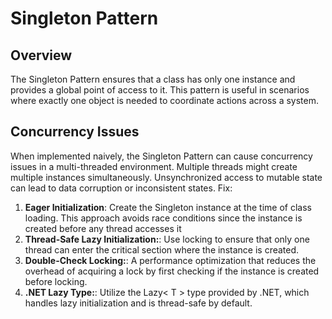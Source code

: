 ﻿# Singleton Pattern

## Overview

The Singleton Pattern ensures that a class has only one instance and provides a global point of access to it. 
This pattern is useful in scenarios where exactly one object is needed to coordinate actions across a system.

## Concurrency Issues

When implemented naively, the Singleton Pattern can cause concurrency issues in a multi-threaded environment.
Multiple threads might create multiple instances simultaneously. 
Unsynchronized access to mutable state can lead to data corruption or inconsistent states.
Fix:

1. **Eager Initialization**: Create the Singleton instance at the time of class loading. This approach avoids race conditions since the instance is created before any thread accesses it
2. **Thread-Safe Lazy Initialization:**: Use locking to ensure that only one thread can enter the critical section where the instance is created.
3. **Double-Check Locking:**: A performance optimization that reduces the overhead of acquiring a lock by first checking if the instance is created before locking.
4. **.NET Lazy Type:**: Utilize the Lazy< T > type provided by .NET, which handles lazy initialization and is thread-safe by default.

